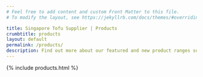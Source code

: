 ```yaml
---
# Feel free to add content and custom Front Matter to this file.
# To modify the layout, see https://jekyllrb.com/docs/themes/#overriding-theme-defaults

title: Singapore Tofu Supplier | Products
crumbtitle: products
layout: default
permalink: /products/
description: Find out more about our featured and new product ranges such as Silken Tofu, Firm Pressed Tofu, Deep Fried Tofu, and Ready-Fried Tofu.
---
```


{% include products.html %}